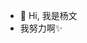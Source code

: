 - 👋 Hi, 我是杨文
- 我努力啊✨
<!---
YANE-TL/YANE-TL is a ✨ special ✨ repository because its `README.md` (this file) appears on your GitHub profile.
You can click the Preview link to take a look at your changes.
--->
